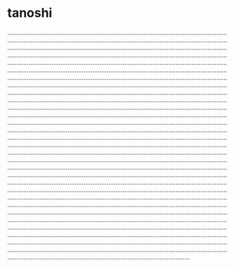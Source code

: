 # tanoshi

...............................................................................................................................................................................................................................................................................................................................................................................................................................................................................................................................................................................................................................................................................................................................................................................................................................................................................................................................................................................................................................................................................................................................................................................................................................................................................................................................................................................................................................................................................................................................................................................................................................................................................................................................................................................................................................................................................................................................................................................................................................................................................................................................................................................................................................................................................................................................................................................................................................................................................................................................................................................................................................................................................................................................................................................................................................................................................................................................................................................................................................................................................................................................................................................................................................................................................................................................................................................................................................................................................................................................................................................................................................................................................................................................................................................................................................................................................................................................................................................